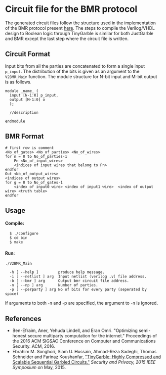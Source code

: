 Circuit file for the BMR protocol
=======
The generated circuit files follow the structure used in the implementation of the BMR protocol present [here](https://github.com/cryptobiu/Semi-Honest-BMR).
The steps to compile the Verilog/VHDL design to Boolean logic through TinyGarble is similar for both JustGarble and BMR except the last step where the circuit file is written. 

## Circuit Format
Input bits from all the parties are concatenated to form a single input `p_input`. The distribution of the bits is given as an argument to the `V2BMR_Main` function. The module structure for N-bit input and M-bit output is as follows. 
```
module _name_ ( 
  input [N-1:0] p_input,
  output [M-1:0] o
  );
  
  //description
  
endmodule 
```

## BMR Format
```
# first row is comment
<No_of_gates> <No_of_parties> <No_of_wires>
for n = 0 to No_of_parties-1
	Pn <No_of_input_wires>
	<indices of input wires that belong to Pn>
endfor
Out <No_of_output_wires>
<indices of output wires>
for g = 0 to No_of_gates-1
	<index of input0 wire> <index of input1 wire>  <index of output wire> <truth table>
endfor
```
## Usage
#### Compile:
```
  $ ./configure
  $ cd bin
  $ make
```
#### Run:
```
./V2BMR_Main 

  -h [ --help ]         produce help message.
  -i [ --netlist ] arg  Input netlist (verilog .v) file address.
  -b [ --bmr ] arg      Output bmr circuit file address.
  -n [ --np ] arg       Number of parties.
  -p [ --perparty ] arg No of bits for every party (seperated by space)

```
If arguments to both -n and -p are specified, the argument to -n is ignored.

## References
- Ben-Efraim, Aner, Yehuda Lindell, and Eran Omri. "Optimizing semi-honest secure multiparty computation for the internet." Proceedings of the 2016 ACM SIGSAC Conference on Computer and Communications Security. ACM, 2016. 
- Ebrahim M. Songhori, Siam U. Hussain, Ahmad-Reza Sadeghi, Thomas Schneider
and Farinaz Koushanfar, ["TinyGarble: Highly Compressed and Scalable Sequential
Garbled Circuits."](http://esonghori.github.io/file/TinyGarble.pdf) <i>Security
and Privacy, 2015 IEEE Symposium on</i> May, 2015.

